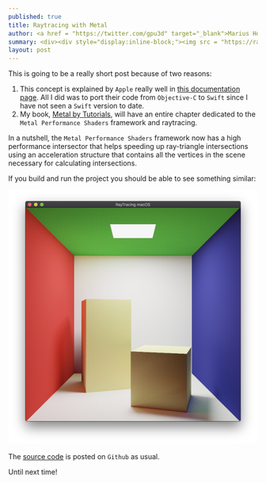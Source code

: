 ```yaml
---
published: true
title: Raytracing with Metal
author: <a href = "https://twitter.com/gpu3d" target="_blank">Marius Horga</a>
summary: <div><div style="display:inline-block;"><img src = "https://raw.githubusercontent.com/MetalKit/images/master/raytracing-mps.png" alt="book" height="160" width="160"></div><div style="display:inline-block; width:75%; padding-left:1.5em; color:grey; vertical-align:middle;">Learn about the newest additions to the Metal Performance Shaders framework for accelerating ray tracing.</div></div>
layout: post
---
```


This is going to be a really short post because of two reasons:

1. This concept is explained by `Apple` really well in [this documentation page](https://developer.apple.com/documentation/metalperformanceshaders/metal_for_accelerating_ray_tracing). All I did was to port their code from `Objective-C` to `Swift` since I have not seen a `Swift` version to date.
2. My book, [Metal by Tutorials](https://store.raywenderlich.com/products/metal-by-tutorials), will have an entire chapter dedicated to the `Metal Performance Shaders` framework and raytracing.

In a nutshell, the `Metal Performance Shaders` framework now has a high performance intersector that helps speeding up ray-triangle intersections using an acceleration structure that contains all the vertices in the scene necessary for calculating intersections.

If you build and run the project you should be able to see something similar: 

![alt text](https://raw.githubusercontent.com/MetalKit/images/master/raytracing-mps.png?raw=true "book")

The [source code](https://github.com/MetalKit/metal) is posted on `Github` as usual.

Until next time! 
